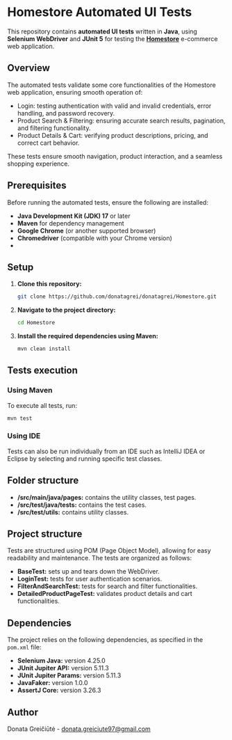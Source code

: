 # Homestore Automated UI Tests

This repository contains **automated UI tests** written in **Java**, using **Selenium WebDriver** and **JUnit 5** for testing the [**Homestore**](https://themes.woocommerce.com/homestore/) e-commerce web application.

## Overview

The automated tests validate some core functionalities of the Homestore web application, ensuring smooth operation of:
- Login: testing authentication with valid and invalid credentials, error handling, and password recovery.
- Product Search & Filtering: ensuring accurate search results, pagination, and filtering functionality.
- Product Details & Cart: verifying product descriptions, pricing, and correct cart behavior.
  
These tests ensure smooth navigation, product interaction, and a seamless shopping experience.

## Prerequisites

Before running the automated tests, ensure the following are installed:
- **Java Development Kit (JDK) 17** or later
- **Maven** for dependency management
- **Google Chrome** (or another supported browser)
- **Chromedriver** (compatible with your Chrome version)
- 
## Setup

1. **Clone this repository:**
   ```bash
   git clone https://github.com/donatagrei/donatagrei/Homestore.git
   
2. **Navigate to the project directory:**
   ```bash
   cd Homestore

3. **Install the required dependencies using Maven:**
   ```bash
   mvn clean install

## Tests execution

### Using Maven
To execute all tests, run:
  ```bash
  mvn test
  ```

### Using IDE
Tests can also be run individually from an IDE such as IntelliJ IDEA or Eclipse by selecting and running specific test classes.

## Folder structure

- **/src/main/java/pages:** contains the utility classes, test pages.
- **/src/test/java/tests:** contains the test cases.
- **/src/test/utils:** contains utility classes.
  
## Project structure

Tests are structured using POM (Page Object Model), allowing for easy readability and maintenance. The tests are organized as follows:
- **BaseTest:** sets up and tears down the WebDriver.
- **LoginTest:** tests for user authentication scenarios.
- **FilterAndSearchTest:** tests for search and filter functionalities.
- **DetailedProductPageTest:** validates product details and cart functionalities.

## Dependencies

The project relies on the following dependencies, as specified in the `pom.xml` file:

- **Selenium Java:** version 4.25.0
- **JUnit Jupiter API:** version 5.11.3
- **JUnit Jupiter Params:** version 5.11.3
- **JavaFaker:** version 1.0.0
- **AssertJ Core:** version 3.26.3 

## Author

Donata Greičiūtė - donata.greiciute97@gmail.com
